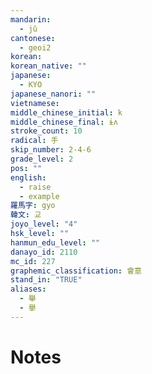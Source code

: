```yaml
---
mandarin:
  - jǔ
cantonese:
  - geoi2
korean:
korean_native: ""
japanese:
  - KYO
japanese_nanori: ""
vietnamese:
middle_chinese_initial: k
middle_chinese_final: ɨʌ
stroke_count: 10
radical: 手
skip_number: 2-4-6
grade_level: 2
pos: ""
english:
  - raise
  - example
羅馬字: gyo
韓文: 교
joyo_level: "4"
hsk_level: ""
hanmun_edu_level: ""
danayo_id: 2110
mc_id: 227
graphemic_classification: 會意
stand_in: "TRUE"
aliases:
  - 舉
  - 擧
---
```


# Notes
